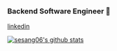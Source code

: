 ### Backend Software Engineer 👋

[linkedin](https://www.linkedin.com/in/%EB%AA%85%EC%A4%80-%EA%B9%80-1a489abb/)
<!--
**Myeongjoon/Myeongjoon** is a ✨ _special_ ✨ repository because its `README.md` (this file) appears on your GitHub profile.

Here are some ideas to get you started:

- 🔭 I’m currently working on ...
- 🌱 I’m currently learning ...
- 👯 I’m looking to collaborate on ...
- 🤔 I’m looking for help with ...
- 💬 Ask me about ...
- 📫 How to reach me: ...
- 😄 Pronouns: ...
- ⚡ Fun fact: ...
-->

[![sesang06's github stats](https://github-readme-stats.vercel.app/api?username=sesang06&count_private=true)](https://github.com/anuraghazra/github-readme-stats)
